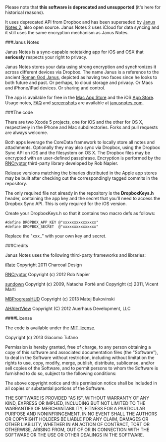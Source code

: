 Please note that **this software is deprecated and unsupported** (it's here for historical reasons). 

It uses deprecated API from Dropbox and has been superseded by [Janus Notes 2](https://github.com/ilTofa/janusnotes2), also open source. Janus Notes 2 uses iCloud for data syncing and it still uses the same encryption mechanism as Janus Notes.

###Janus Notes

Janus Notes is a sync-capable notetaking app for iOS and OSX that
**seriously** respects your right to privacy.

 Janus Notes stores your data using strong encryption and synchronizes it
across different devices via Dropbox.  The name Janus is a reference to the ancient [Roman God Janus](https://en.wikipedia.org/wiki/Janus), depicted as having two faces since he looks to both future and past. Or perhaps, to cloud
storage and privacy. Or Macs and iPhone/iPad devices. Or sharing and control.

The app is available for free in the
[Mac App Store](http://itunes.apple.com/app/id651141191) and the iOS
[App Store](http://itunes.apple.com/app/id651150600). Usage notes,
[FAQ](http://www.janusnotes.com/faq.html) and
[screenshots](http://www.janusnotes.com/screenshots.html) are available at
[janusnotes.com](http://www.janusnotes.com).

###The code

There are two Xcode 5 projects, one for iOS and the other for OS X,
respectively in the IPhone and Mac subdirectories. Forks and pull requests are
always welcome.

Both apps leverage the CoreData framework to locally store all notes and
attachments.  Optionally they may also sync via Dropbox, using the Dropbox Sync API on iOS and the filesystem on OS X. The Dropbox files may be encrypted with an user-defined passphrase. Encryption is performed by the
[RNCryptor](https://github.com/rnapier/RNCryptor) third-party library
developed by Rob Napier.

Release versions matching the binaries distributed in the Apple app stores may
be built after checking out the correspondingly tagged commits in the
repository.

The only required file not already in the repository is the **DropboxKeys.h**
header, containing the app key and the secret that you'll need to access the
Dropbox Sync API.  This is only required for the iOS version.

Create your DropboxKeys.h so that it contains two macro defs as follows:

	#define DROPBOX_APP_KEY @"xxxxxxxxxxxxxxx"
	#define DROPBOX_SECRET  @"xxxxxxxxxxxxxxx"

Replace the "xxx.." with your own key and secret.

###Credits

Janus Notes uses the following third-party frameworks and libraries:

[iRate](https://github.com/nicklockwood/iRate) Copyright 2011 Charcoal Design

[RNCryptor](https://github.com/rnapier/RNCryptor) Copyright (c) 2012 Rob Napier

[sundown](https://github.com/vmg/sundown) Copyright (c) 2009, Natacha Porté and Copyright (c) 2011, Vicent Marti

[MBProgressHUD](https://github.com/jdg/MBProgressHUD) Copyright (c) 2013 Matej Bukovinski

[AHAlertView](https://github.com/warrenm/AHAlertView) Copyright (C) 2012 Auerhaus Development, LLC

####License

The code is available under the [MIT license](http://opensource.org/licenses/MIT).

Copyright (c) 2013 Giacomo Tufano

Permission is hereby granted, free of charge, to any person obtaining a copy
of this software and associated documentation files (the "Software"), to deal
in the Software without restriction, including without limitation the rights
to use, copy, modify, merge, publish, distribute, sublicense, and/or sell
copies of the Software, and to permit persons to whom the Software is
furnished to do so, subject to the following conditions:

The above copyright notice and this permission notice shall be included in
all copies or substantial portions of the Software.

THE SOFTWARE IS PROVIDED "AS IS", WITHOUT WARRANTY OF ANY KIND, EXPRESS OR
IMPLIED, INCLUDING BUT NOT LIMITED TO THE WARRANTIES OF MERCHANTABILITY,
FITNESS FOR A PARTICULAR PURPOSE AND NONINFRINGEMENT. IN NO EVENT SHALL THE
AUTHORS OR COPYRIGHT HOLDERS BE LIABLE FOR ANY CLAIM, DAMAGES OR OTHER
LIABILITY, WHETHER IN AN ACTION OF CONTRACT, TORT OR OTHERWISE, ARISING FROM,
OUT OF OR IN CONNECTION WITH THE SOFTWARE OR THE USE OR OTHER DEALINGS IN
THE SOFTWARE.

